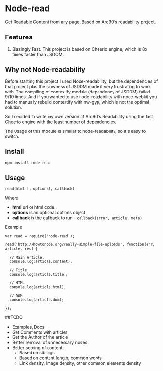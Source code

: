 # Node-read

Get Readable Content from any page. Based on Arc90's readability project.

## Features

1. Blazingly Fast. This project is based on Cheerio engine, which is 8x times faster than JSDOM.

## Why not Node-readability

Before starting this project I used Node-readability, but the dependencies of that project plus the slowness of JSDOM made it very frustrating to work with. The compiling of contextify module (dependency of JSDOM) failed 9/10 times. And if you wanted to use node-readability with node-webkit you had to manually rebuild contextify with nw-gyp, which is not the optimal solution.

So I decided to write my own version of Arc90's Readability using the fast Cheerio engine with the least number of dependencies.

The Usage of this module is similiar to node-readability, so it's easy to switch.

## Install

    npm install node-read
    
## Usage

`read(html [, options], callback)`

Where

  * **html** url or html code.
  * **options** is an optional options object
  * **callback** is the callback to run - `callback(error, article, meta)`

Example

    var read = require('node-read');

    read('http://howtonode.org/really-simple-file-uploads', function(err, article, res) {
    
      // Main Article.
      console.log(article.content);
      
      // Title
      console.log(article.title);

      // HTML 
      console.log(article.html);
      
      // DOM
      console.log(article.dom);
      
    });

##TODO

 * Examples, Docs
 * Get Comments with articles
 * Get the Author of the article
 * Better removal of unnecessary nodes
 * Better scoring of content:
    - Based on siblings
    - Based on content length, common words
    - Link density, Image density, other common elements density
